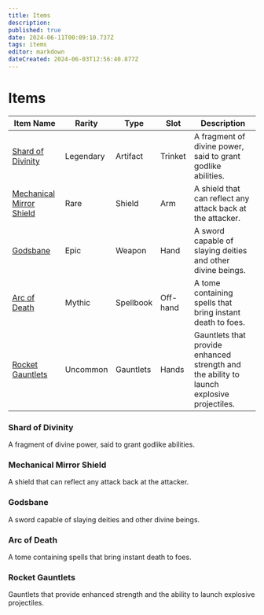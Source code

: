 ```yaml
---
title: Items
description: 
published: true
date: 2024-06-11T00:09:10.737Z
tags: items
editor: markdown
dateCreated: 2024-06-03T12:56:40.877Z
---
```


# Items

| Item Name               | Rarity    | Type       | Slot     | Description                     |
|-------------------------|-----------|------------|----------|---------------------------------|
| [Shard of Divinity](#shard-of-divinity)       | Legendary | Artifact   | Trinket  | A fragment of divine power, said to grant godlike abilities. |
| [Mechanical Mirror Shield](#mechanical-mirror-shield) | Rare      | Shield     | Arm      | A shield that can reflect any attack back at the attacker. |
| [Godsbane](#godsbane)                | Epic      | Weapon     | Hand     | A sword capable of slaying deities and other divine beings. |
| [Arc of Death](#arc-of-death)            | Mythic    | Spellbook  | Off-hand | A tome containing spells that bring instant death to foes. |
| [Rocket Gauntlets](#rocket-gauntlets)        | Uncommon  | Gauntlets  | Hands    | Gauntlets that provide enhanced strength and the ability to launch explosive projectiles. |

### Shard of Divinity
A fragment of divine power, said to grant godlike abilities.

### Mechanical Mirror Shield
A shield that can reflect any attack back at the attacker.

### Godsbane
A sword capable of slaying deities and other divine beings.

### Arc of Death
A tome containing spells that bring instant death to foes.

### Rocket Gauntlets
Gauntlets that provide enhanced strength and the ability to launch explosive projectiles.
